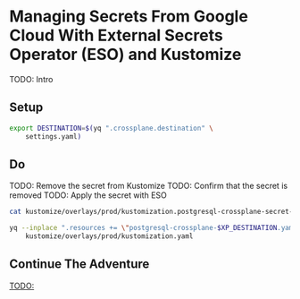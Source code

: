 # Managing Secrets From Google Cloud With External Secrets Operator (ESO) and Kustomize

TODO: Intro

## Setup

```bash
export DESTINATION=$(yq ".crossplane.destination" \
    settings.yaml)
```

## Do

TODO: Remove the secret from Kustomize
TODO: Confirm that the secret is removed
TODO: Apply the secret with ESO

```bash
cat kustomize/overlays/prod/kustomization.postgresql-crossplane-secret-google.yaml

yq --inplace ".resources += \"postgresql-crossplane-$XP_DESTINATION.yaml\"" \
    kustomize/overlays/prod/kustomization.yaml
```

## Continue The Adventure

[TODO:](TODO:)
